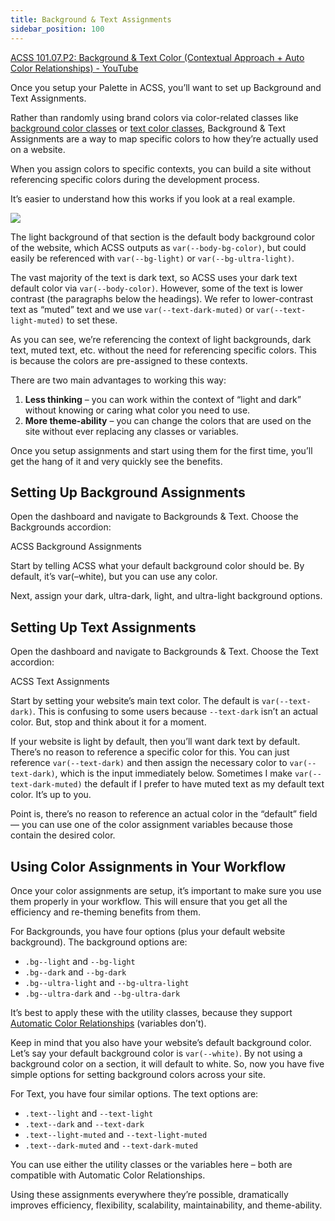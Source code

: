 ```yaml
---
title: Background & Text Assignments
sidebar_position: 100
---
```


[ACSS 101.07.P2: Background & Text Color (Contextual Approach + Auto Color Relationships) - YouTube](https://www.youtube.com/watch?v=xhFOgOBV774&embeds_referring_euri=https%3A%2F%2Fautomaticcss.com%2F)

Once you setup your Palette in ACSS, you’ll want to set up Background and Text Assignments.

Rather than randomly using brand colors via color-related classes like [background color classes](https://automaticcss.com/docs/background-color-classes/) or [text color classes](https://automaticcss.com/docs/text-classes/), Background & Text Assignments are a way to map specific colors to how they’re actually used on a website.

When you assign colors to specific contexts, you can build a site without referencing specific colors during the development process.

It’s easier to understand how this works if you look at a real example.

![](https://automaticcss.com/wp-content/uploads/use-of-color-1024x685.jpg)

The light background of that section is the default body background color of the website, which ACSS outputs as `var(--body-bg-color)`, but could easily be referenced with `var(--bg-light)` or `var(--bg-ultra-light)`.

The vast majority of the text is dark text, so ACSS uses your dark text default color via `var(--body-color)`. However, some of the text is lower contrast (the paragraphs below the headings). We refer to lower-contrast text as “muted” text and we use `var(--text-dark-muted)` or `var(--text-light-muted)` to set these.

As you can see, we’re referencing the context of light backgrounds, dark text, muted text, etc. without the need for referencing specific colors. This is because the colors are pre-assigned to these contexts.

There are two main advantages to working this way:

1.  **Less thinking** – you can work within the context of “light and dark” without knowing or caring what color you need to use.
2.  **More theme-ability** – you can change the colors that are used on the site without ever replacing any classes or variables.

Once you setup assignments and start using them for the first time, you’ll get the hang of it and very quickly see the benefits.

## Setting Up Background Assignments

Open the dashboard and navigate to Backgrounds & Text. Choose the Backgrounds accordion:

ACSS Background Assignments

Start by telling ACSS what your default background color should be. By default, it’s var(–white), but you can use any color.

Next, assign your dark, ultra-dark, light, and ultra-light background options.

## Setting Up Text Assignments

Open the dashboard and navigate to Backgrounds & Text. Choose the Text accordion:

ACSS Text Assignments

Start by setting your website’s main text color. The default is `var(--text-dark)`. This is confusing to some users because `--text-dark` isn’t an actual color. But, stop and think about it for a moment.

If your website is light by default, then you’ll want dark text by default. There’s no reason to reference a specific color for this. You can just reference `var(--text-dark)` and then assign the necessary color to `var(--text-dark)`, which is the input immediately below. Sometimes I make `var(--text-dark-muted)` the default if I prefer to have muted text as my default text color. It’s up to you.

Point is, there’s no reason to reference an actual color in the “default” field — you can use one of the color assignment variables because those contain the desired color.

## Using Color Assignments in Your Workflow

Once your color assignments are setup, it’s important to make sure you use them properly in your workflow. This will ensure that you get all the efficiency and re-theming benefits from them.

For Backgrounds, you have four options (plus your default website background). The background options are:

- `.bg--light` and `--bg-light`
- `.bg--dark` and `--bg-dark`
- `.bg--ultra-light` and `--bg-ultra-light`
- `.bg--ultra-dark` and `--bg-ultra-dark`

It’s best to apply these with the utility classes, because they support [Automatic Color Relationships](https://automaticcss.com/docs/automatic-color-relationships/) (variables don’t).

Keep in mind that you also have your website’s default background color. Let’s say your default background color is `var(--white)`. By not using a background color on a section, it will default to white. So, now you have five simple options for setting background colors across your site.

For Text, you have four similar options. The text options are:

- `.text--light` and `--text-light`
- `.text--dark` and `--text-dark`
- `.text--light-muted` and `--text-light-muted`
- `.text--dark-muted` and `--text-dark-muted`

You can use either the utility classes or the variables here – both are compatible with Automatic Color Relationships.

Using these assignments everywhere they’re possible, dramatically improves efficiency, flexibility, scalability, maintainability, and theme-ability.
